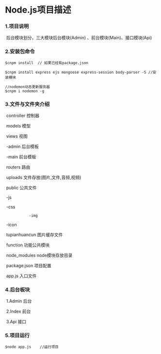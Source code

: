 # Node.js项目描述

### 1.项目说明

​		后台模块划分，三大模块后台模块(Admin) 、前台模块(Main)、接口模块(Api)



### 2.安装包命令

```shell
$cnpm install  // 如果已经有package.json

$cnpm install express ejs mongoose express-session body-parser -S //安装模块

//nodemon动态更新服务器
$cnpm i nodemon -g
```



### 3.文件与文件夹介绍

​		controller  控制器

​		models      模型

​		views          视图

​				-admin 后台模板		

​				-main   前台模板

​		routers       路由

​		uploads      文件存放(图片,文件,音频,视频)

​		public         公共文件

​				-js

​				-css

 			   -img

​				-icon

​        tupianhuancun  图片缓存文件

​        function     功能公共模块

​		node_modules   node模块存放目录

​		package.json  项目配置

​		app.js 入口文件

   

### 4.后台板块

​	1.Admin    后台

​	2.Index      前台

​	3.Api          接口



### 5.项目运行

```
$node app.js    //运行项目
```




















